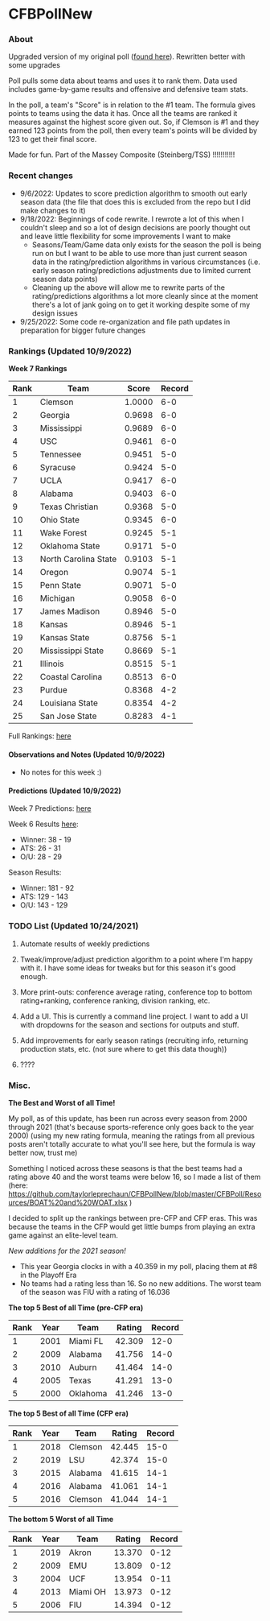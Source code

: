 # CFBPollNew

### About

Upgraded version of my original poll ([found here](https://github.com/taylorleprechaun/CFBPoll)).  Rewritten better with some upgrades

Poll pulls some data about teams and uses it to rank them.  Data used includes game-by-game results and offensive and defensive team stats.

In the poll, a team's "Score" is in relation to the #1 team.  The formula gives points to teams using the data it has.  Once all the teams are ranked it measures against the highest score given out.  So, if Clemson is #1 and they earned 123 points from the poll, then every team's points will be divided by 123 to get their final score.

Made for fun.  Part of the Massey Composite (Steinberg/TSS) !!!!!!!!!!!

### Recent changes

* 9/6/2022: Updates to score prediction algorithm to smooth out early season data (the file that does this is excluded from the repo but I did make changes to it)
* 9/18/2022: Beginnings of code rewrite. I rewrote a lot of this when I couldn't sleep and so a lot of design decisions are poorly thought out and leave little flexibility for some improvements I want to make
    * Seasons/Team/Game data only exists for the season the poll is being run on but I want to be able to use more than just current season data in the rating/prediction algorithms in various circumstances (i.e. early season rating/predictions adjustments due to limited current season data points)
	* Cleaning up the above will allow me to rewrite parts of the rating/predictions algorithms a lot more cleanly since at the moment there's a lot of jank going on to get it working despite some of my design issues
* 9/25/2022: Some code re-organization and file path updates in preparation for bigger future changes

### Rankings (Updated 10/9/2022)

**Week 7 Rankings**

Rank | Team | Score | Record
---|---|---|---
1 | Clemson | 1.0000 | 6-0
2 | Georgia | 0.9698 | 6-0
3 | Mississippi | 0.9689 | 6-0
4 | USC | 0.9461 | 6-0
5 | Tennessee | 0.9451 | 5-0
6 | Syracuse | 0.9424 | 5-0
7 | UCLA | 0.9417 | 6-0
8 | Alabama | 0.9403 | 6-0
9 | Texas Christian | 0.9368 | 5-0
10 | Ohio State | 0.9345 | 6-0
11 | Wake Forest | 0.9245 | 5-1
12 | Oklahoma State | 0.9171 | 5-0
13 | North Carolina State | 0.9103 | 5-1
14 | Oregon | 0.9074 | 5-1
15 | Penn State | 0.9071 | 5-0
16 | Michigan | 0.9058 | 6-0
17 | James Madison | 0.8946 | 5-0
18 | Kansas | 0.8946 | 5-1
19 | Kansas State | 0.8756 | 5-1
20 | Mississippi State | 0.8669 | 5-1
21 | Illinois | 0.8515 | 5-1
22 | Coastal Carolina | 0.8513 | 6-0
23 | Purdue | 0.8368 | 4-2
24 | Louisiana State | 0.8354 | 4-2
25 | San Jose State | 0.8283 | 4-1

Full Rankings: [here](https://github.com/taylorleprechaun/CFBPollNew/blob/master/CFBPoll/PreviousPolls/2022/2022-Week%2007.md)

#### Observations and Notes (Updated 10/9/2022)

* No notes for this week :)

#### Predictions (Updated 10/9/2022)

Week 7 Predictions: [here](https://github.com/taylorleprechaun/CFBPollNew/blob/master/CFBPoll/PreviousPolls/2022/Predictions/2022-Week%2007.md)

Week 6 Results [here](https://github.com/taylorleprechaun/CFBPollNew/blob/master/CFBPoll/PreviousPolls/2022/Predictions/2022-Week%2006.md):
* Winner: 38 - 19
* ATS: 26 - 31
* O/U: 28 - 29

Season Results:
* Winner: 181 - 92
* ATS: 129 - 143
* O/U: 143 - 129
 
### TODO List (Updated 10/24/2021)

1. Automate results of weekly predictions

2. Tweak/improve/adjust prediction algorithm to a point where I'm happy with it.  I have some ideas for tweaks but for this season it's good enough.

3. More print-outs: conference average rating, conference top to bottom rating+ranking, conference ranking, division ranking, etc.

4. Add a UI.  This is currently a command line project.  I want to add a UI with dropdowns for the season and sections for outputs and stuff.
	
5. Add improvements for early season ratings (recruiting info, returning production stats, etc. (not sure where to get this data though))

6. ????

### Misc.

**The Best and Worst of all Time!**

My poll, as of this update, has been run across every season from 2000 through 2021 (that's because sports-reference only goes back to the year 2000) (using my new rating formula, meaning the ratings from all previous posts aren't totally accurate to what you'll see here, but the formula is way better now, trust me)

Something I noticed across these seasons is that the best teams had a rating above 40 and the worst teams were below 16, so I made a list of them (here: https://github.com/taylorleprechaun/CFBPollNew/blob/master/CFBPoll/Resources/BOAT%20and%20WOAT.xlsx )

I decided to split up the rankings between pre-CFP and CFP eras.  This was because the teams in the CFP would get little bumps from playing an extra game against an elite-level team.

*New additions for the 2021 season!*

* This year Georgia clocks in with a 40.359 in my poll, placing them at #8 in the Playoff Era
* No teams had a rating less than 16.  So no new additions.  The worst team of the season was FIU with a rating of 16.036

**The top 5 Best of all Time (pre-CFP era)**

Rank | Year | Team | Rating | Record
---|---|---|---|---
1 | 2001 | Miami FL | 42.309 | 12-0
2 | 2009 | Alabama | 41.756 | 14-0
3 | 2010 | Auburn | 41.464 | 14-0
4 | 2005 | Texas | 41.291 | 13-0
5 | 2000 | Oklahoma | 41.246 | 13-0

**The top 5 Best of all Time (CFP era)**

Rank | Year | Team | Rating | Record
---|---|---|---|---
1 | 2018 | Clemson | 42.445 | 15-0
2 | 2019 | LSU | 42.374 | 15-0
3 | 2015 | Alabama | 41.615 | 14-1
4 | 2016 | Alabama | 41.061 | 14-1
5 | 2016 | Clemson | 41.044 | 14-1

**The bottom 5 Worst of all Time**

Rank | Year | Team | Rating | Record
---|---|---|---|---
1 | 2019 | Akron | 13.370 | 0-12
2 | 2009 | EMU | 13.809 | 0-12
3 | 2004 | UCF | 13.954 | 0-11
4 | 2013 | Miami OH | 13.973 | 0-12
5 | 2006 | FIU | 14.394 | 0-12
